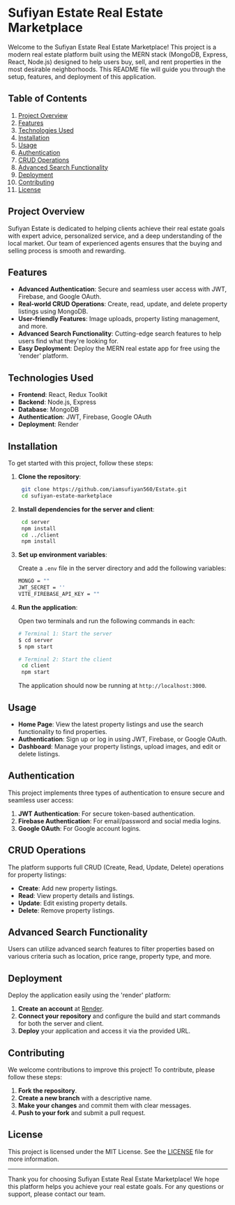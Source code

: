 # Sufiyan Estate Real Estate Marketplace

Welcome to the Sufiyan Estate Real Estate Marketplace! This project is a modern real estate platform built using the MERN stack (MongoDB, Express, React, Node.js) designed to help users buy, sell, and rent properties in the most desirable neighborhoods. This README file will guide you through the setup, features, and deployment of this application.

## Table of Contents

1. [Project Overview](#project-overview)
2. [Features](#features)
3. [Technologies Used](#technologies-used)
4. [Installation](#installation)
5. [Usage](#usage)
6. [Authentication](#authentication)
7. [CRUD Operations](#crud-operations)
8. [Advanced Search Functionality](#advanced-search-functionality)
9. [Deployment](#deployment)
10. [Contributing](#contributing)
11. [License](#license)

## Project Overview

Sufiyan Estate is dedicated to helping clients achieve their real estate goals with expert advice, personalized service, and a deep understanding of the local market. Our team of experienced agents ensures that the buying and selling process is smooth and rewarding.

## Features

- **Advanced Authentication**: Secure and seamless user access with JWT, Firebase, and Google OAuth.
- **Real-world CRUD Operations**: Create, read, update, and delete property listings using MongoDB.
- **User-friendly Features**: Image uploads, property listing management, and more.
- **Advanced Search Functionality**: Cutting-edge search features to help users find what they're looking for.
- **Easy Deployment**: Deploy the MERN real estate app for free using the 'render' platform.

## Technologies Used

- **Frontend**: React, Redux Toolkit
- **Backend**: Node.js, Express
- **Database**: MongoDB
- **Authentication**: JWT, Firebase, Google OAuth
- **Deployment**: Render

## Installation

To get started with this project, follow these steps:

1. **Clone the repository**:

    ```bash
     git clone https://github.com/iamsufiyan560/Estate.git
     cd sufiyan-estate-marketplace
    ```

2. **Install dependencies for the server and client**:

    ```bash
     cd server
     npm install
     cd ../client
     npm install
    ```

3. **Set up environment variables**:

    Create a `.env` file in the server directory and add the following variables:

      ```bash
     MONGO = ""
      JWT_SECRET = ''
     VITE_FIREBASE_API_KEY = ""
    ```

    

4. **Run the application**:

    Open two terminals and run the following commands in each:

    ```bash
    # Terminal 1: Start the server
    $ cd server
    $ npm start
    ```

    ```bash
    # Terminal 2: Start the client
     cd client
     npm start
    ```

    The application should now be running at `http://localhost:3000`.

## Usage

- **Home Page**: View the latest property listings and use the search functionality to find properties.
- **Authentication**: Sign up or log in using JWT, Firebase, or Google OAuth.
- **Dashboard**: Manage your property listings, upload images, and edit or delete listings.

## Authentication

This project implements three types of authentication to ensure secure and seamless user access:

1. **JWT Authentication**: For secure token-based authentication.
2. **Firebase Authentication**: For email/password and social media logins.
3. **Google OAuth**: For Google account logins.

## CRUD Operations

The platform supports full CRUD (Create, Read, Update, Delete) operations for property listings:

- **Create**: Add new property listings.
- **Read**: View property details and listings.
- **Update**: Edit existing property details.
- **Delete**: Remove property listings.

## Advanced Search Functionality

Users can utilize advanced search features to filter properties based on various criteria such as location, price range, property type, and more.

## Deployment

Deploy the application easily using the 'render' platform:

1. **Create an account** at [Render](https://render.com/).
2. **Connect your repository** and configure the build and start commands for both the server and client.
3. **Deploy** your application and access it via the provided URL.

## Contributing

We welcome contributions to improve this project! To contribute, please follow these steps:

1. **Fork the repository**.
2. **Create a new branch** with a descriptive name.
3. **Make your changes** and commit them with clear messages.
4. **Push to your fork** and submit a pull request.

## License

This project is licensed under the MIT License. See the [LICENSE](LICENSE) file for more information.

---

Thank you for choosing Sufiyan Estate Real Estate Marketplace! We hope this platform helps you achieve your real estate goals. For any questions or support, please contact our team.
